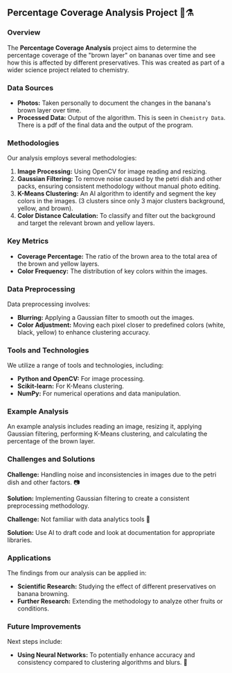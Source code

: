 ## Percentage Coverage Analysis Project 🍌⚗️

### Overview
The **Percentage Coverage Analysis** project aims to determine the percentage coverage of the "brown layer" on bananas over time and see how this is affected by different preservatives. This was created as part of a wider science project related to chemistry.

### Data Sources
- **Photos:** Taken personally to document the changes in the banana's brown layer over time.
- **Processed Data:** Output of the algorithm. This is seen in `Chemistry Data`. There is a pdf of the final data and the output of the program.

### Methodologies
Our analysis employs several methodologies:
1. **Image Processing:** Using OpenCV for image reading and resizing.
2. **Gaussian Filtering:** To remove noise caused by the petri dish and other packs, ensuring consistent methodology without manual photo editing.
3. **K-Means Clustering:** An AI algorithm to identify and segment the key colors in the images. (3 clusters since only 3 major clusters background, yellow, and brown).
4. **Color Distance Calculation:** To classify and filter out the background and target the relevant brown and yellow layers.

### Key Metrics
- **Coverage Percentage:** The ratio of the brown area to the total area of the brown and yellow layers.
- **Color Frequency:** The distribution of key colors within the images.

### Data Preprocessing
Data preprocessing involves:
- **Blurring:** Applying a Gaussian filter to smooth out the images.
- **Color Adjustment:** Moving each pixel closer to predefined colors (white, black, yellow) to enhance clustering accuracy.

### Tools and Technologies
We utilize a range of tools and technologies, including:
- **Python and OpenCV:** For image processing.
- **Scikit-learn:** For K-Means clustering.
- **NumPy:** For numerical operations and data manipulation.

### Example Analysis
An example analysis includes reading an image, resizing it, applying Gaussian filtering, performing K-Means clustering, and calculating the percentage of the brown layer.

### Challenges and Solutions
**Challenge:** Handling noise and inconsistencies in images due to the petri dish and other factors. 📷

**Solution:** Implementing Gaussian filtering to create a consistent preprocessing methodology.

**Challenge:** Not familiar with data analytics tools 🤔

**Solution:** Use AI to draft code and look at documentation for appropriate libraries.

### Applications
The findings from our analysis can be applied in:
- **Scientific Research:** Studying the effect of different preservatives on banana browning.
- **Further Research:** Extending the methodology to analyze other fruits or conditions.

### Future Improvements
Next steps include:
- **Using Neural Networks:** To potentially enhance accuracy and consistency compared to clustering algorithms and blurs. 🧠

